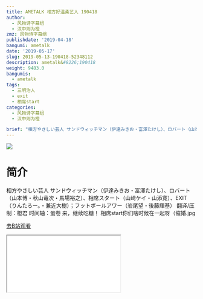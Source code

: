 ```yaml
---
title: AMETALK 相方好温柔艺人 190418
author:
  - 风物诗字幕组
  - 汉中则为橙
zmz: 风物诗字幕组
publishdate: '2019-04-18'
bangumi: ametalk
date: '2019-05-17'
slug: 2019-05-13-190418-52348112
description: ametalk&#8226;190418
weight: 9483.0
bangumis:
  - ametalk
tags:
  - 三明治人
  - exit
  - 相席start
categories:
  - 风物诗字幕组
  - 汉中则为橙

brief: "相方やさしい芸人 サンドウィッチマン（伊達みきお・富澤たけし）、ロバート（山本博・秋山竜次・馬場裕之）、相席スタート（山﨑ケイ・山添寛）、EXIT（りんたろー。・兼近大樹）；フットボールアワー（岩尾望・後藤輝基） 翻译/压制：橙君 时间轴：蛋卷 来，继续吃糖！ 相席start你们啥时候在一起呀（催婚.jpg"
---
```

![](https://raw.githubusercontent.com/tcgriffith/owaraisite/master/static/tmpimg/ca531c408c4a9bc05497ce4e5027f15ab8bb3e9f.jpg.480.jpg)
# 简介  
相方やさしい芸人
サンドウィッチマン（伊達みきお・富澤たけし）、ロバート（山本博・秋山竜次・馬場裕之）、相席スタート（山﨑ケイ・山添寛）、EXIT（りんたろー。・兼近大樹）；フットボールアワー（岩尾望・後藤輝基）
翻译/压制：橙君 时间轴：蛋卷
来，继续吃糖！
相席start你们啥时候在一起呀（催婚.jpg  

[去B站观看](https://www.bilibili.com/video/av52348112/)
<div class ="resp-container"><iframe class="testiframe" src="//player.bilibili.com/player.html?aid=52348112"", scrolling="no", allowfullscreen="true" > </iframe></div> 
